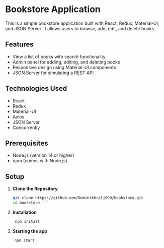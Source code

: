 # Bookstore Application

This is a simple bookstore application built with React, Redux, Material-UI, and JSON Server. It allows users to browse, add, edit, and delete books.

## Features

- View a list of books with search functionality
- Admin panel for adding, editing, and deleting books
- Responsive design using Material-UI components
- JSON Server for simulating a REST API

## Technologies Used

- React
- Redux
- Material-UI
- Axios
- JSON Server
- Concurrently

## Prerequisites

- Node.js (version 14 or higher)
- npm (comes with Node.js)

## Setup

1. **Clone the Repository**

   ```bash
   git clone https://github.com/DominikKralj909/bookstore.git
   cd bookstore ```


2. **Installation**
   ```bash
    npm install
   ```

3. **Starting the app**
```bash
    npm start
```
